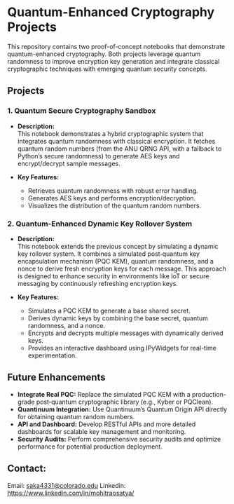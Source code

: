 # Quantum-Enhanced Cryptography Projects

This repository contains two proof-of-concept notebooks that demonstrate quantum-enhanced cryptography. Both projects leverage quantum randomness to improve encryption key generation and integrate classical cryptographic techniques with emerging quantum security concepts.

## Projects

### 1. Quantum Secure Cryptography Sandbox
- **Description:**  
  This notebook demonstrates a hybrid cryptographic system that integrates quantum randomness with classical encryption. It fetches quantum random numbers (from the ANU QRNG API, with a fallback to Python’s secure randomness) to generate AES keys and encrypt/decrypt sample messages.
  
- **Key Features:**  
  - Retrieves quantum randomness with robust error handling.  
  - Generates AES keys and performs encryption/decryption.  
  - Visualizes the distribution of the quantum random numbers.

### 2. Quantum-Enhanced Dynamic Key Rollover System
- **Description:**  
  This notebook extends the previous concept by simulating a dynamic key rollover system. It combines a simulated post‑quantum key encapsulation mechanism (PQC KEM), quantum randomness, and a nonce to derive fresh encryption keys for each message. This approach is designed to enhance security in environments like IoT or secure messaging by continuously refreshing encryption keys.

- **Key Features:**  
  - Simulates a PQC KEM to generate a base shared secret.  
  - Derives dynamic keys by combining the base secret, quantum randomness, and a nonce.  
  - Encrypts and decrypts multiple messages with dynamically derived keys.  
  - Provides an interactive dashboard using IPyWidgets for real-time experimentation.

## Future Enhancements

- **Integrate Real PQC:** Replace the simulated PQC KEM with a production-grade post‑quantum cryptographic library (e.g., Kyber or PQClean).
- **Quantinuum Integration:** Use Quantinuum’s Quantum Origin API directly for obtaining quantum random numbers.
- **API and Dashboard:** Develop RESTful APIs and more detailed dashboards for scalable key management and monitoring.
- **Security Audits:** Perform comprehensive security audits and optimize performance for potential production deployment.

## Contact:
Email: saka4331@colorado.edu
Linkedin: https://www.linkedin.com/in/mohitraosatya/
